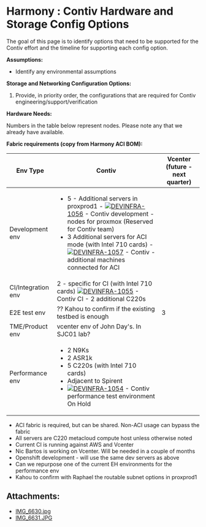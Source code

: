 # Harmony : Contiv Hardware and Storage Config Options

The goal of this page is to identify options that need to be supported for the Contiv effort and the timeline for supporting each config option.

**Assumptions:**

*   Identify any environmental assumptions

**Storage and Networking Configuration Options:**

1.  Provide, in priority order, the configurations that are required for Contiv engineering/support/verification

**Hardware Needs:**

Numbers in the table below represent nodes. Please note any that we already have available.

**Fabric requirements (copy from Harmony ACI BOM):**



Env Type | Contiv | Vcenter (future - next quarter)
--- | --- | ---
| Development env | <ul><li>5 - Additional servers in proxprod1 - <span class="confluence-jim-macro jira-issue" data-jira-key="DEVINFRA-1056">[![](https://metacloud.jira.com/secure/viewavatar?size=xsmall&avatarId=10800&avatarType=issuetype)DEVINFRA-1056](https://metacloud.jira.com/browse/DEVINFRA-1056) - Contiv development - nodes for proxmox (Reserved for Contiv team)<li>3 Additional servers for ACI mode (with Intel 710 cards) - <span class="confluence-jim-macro jira-issue" data-jira-key="DEVINFRA-1057">[![](https://metacloud.jira.com/secure/viewavatar?size=xsmall&avatarId=10800&avatarType=issuetype)DEVINFRA-1057](https://metacloud.jira.com/browse/DEVINFRA-1057) - <span class="summary">Contiv - additional machines connected for ACI
| CI/Integration env | 2 - specific for CI (with Intel 710 cards) <span class="confluence-jim-macro jira-issue" data-jira-key="DEVINFRA-1055">[![](https://metacloud.jira.com/secure/viewavatar?size=xsmall&avatarId=10800&avatarType=issuetype)DEVINFRA-1055](https://metacloud.jira.com/browse/DEVINFRA-1055) - Contiv CI - 2 additional C220s 
| E2E test env | ?? Kahou to confirm if the existing testbed is enough | 3
| TME/Product env | vcenter env of John Day's. In SJC01 lab? | |
| Performance env | <ul><li>2 N9Ks<li>2 ASR1k<li>5 C220s (with Intel 710 cards)<li>Adjacent to Spirent<li><span class="confluence-jim-macro jira-issue" data-jira-key="DEVINFRA-1054">[![](https://metacloud.jira.com/secure/viewavatar?size=xsmall&avatarId=10800&avatarType=issuetype)DEVINFRA-1054](https://metacloud.jira.com/browse/DEVINFRA-1054) - <span class="summary">Contiv performance test environment</span> <span class="aui-lozenge aui-lozenge-subtle aui-lozenge-complete jira-macro-single-issue-export-pdf">On Hold</span> |


*   ACI fabric is required, but can be shared. Non-ACI usage can bypass the fabric
*   All servers are C220 metacloud compute host unless otherwise noted
*   Current CI is running against AWS and Vcenter
*   Nic Bartos is working on Vcenter. Will be needed in a couple of months
*   Openshift development - will use the same dev servers as above
*   Can we repurpose one of the current EH environments for the performance env
*   Kahou to confirm with Raphael the routable subnet options in proxprod1


## Attachments:
* [IMG_6630.jpg](../images/201588978/201588982.jpg)
* [IMG_6631.JPG](../images/201588978/201588985.jpg)
